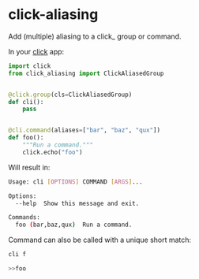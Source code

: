 # click-aliasing

Add (multiple) aliasing to a click_ group or command.

In your [click](http://click.pocoo.org/) app:

``` python
import click
from click_aliasing import ClickAliasedGroup


@click.group(cls=ClickAliasedGroup)
def cli():
    pass


@cli.command(aliases=["bar", "baz", "qux"])
def foo():
    """Run a command."""
    click.echo("foo")
```

Will result in:

``` bash
Usage: cli [OPTIONS] COMMAND [ARGS]...

Options:
  --help  Show this message and exit.

Commands:
  foo (bar,baz,qux)  Run a command.
```

Command can also be called with a unique short match:

``` bash
cli f

>>foo
```
